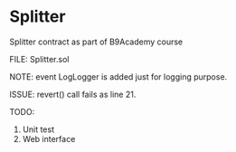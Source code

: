 # Splitter
Splitter contract as part of B9Academy course

FILE: Splitter.sol

NOTE: event LogLogger is added just for logging purpose.

ISSUE: revert() call fails as line 21.

TODO: 
1. Unit test
2. Web interface


